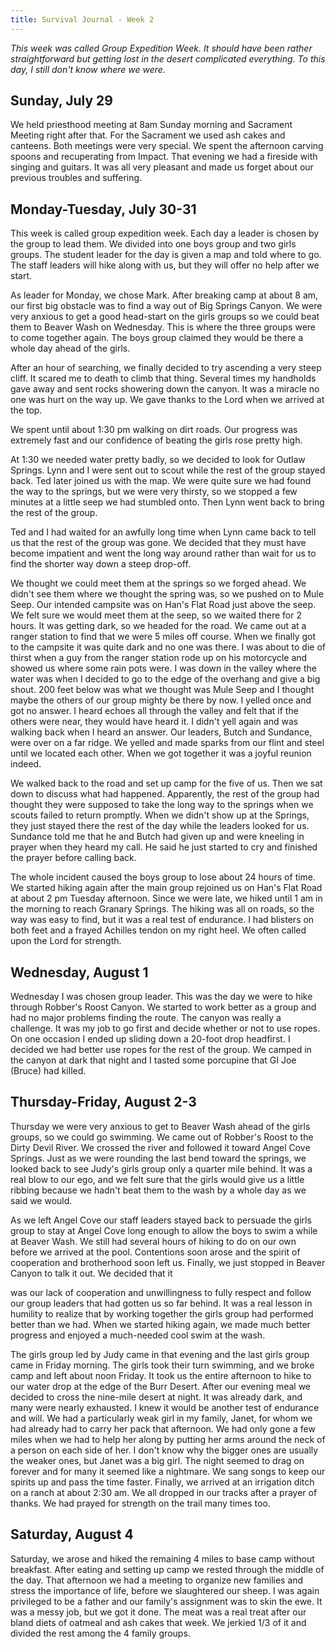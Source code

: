 ```yaml
---
title: Survival Journal - Week 2
---
```


_This week was called Group Expedition Week. It
should have been rather straightforward but getting lost in the desert
complicated everything. To this day, I still don't know where we were._

## Sunday, July 29
We held priesthood meeting at 8am Sunday morning and
Sacrament Meeting right after that. For the Sacrament we used ash cakes
and canteens. Both meetings were very special. We spent the afternoon
carving spoons and recuperating from Impact. That evening we had a
fireside with singing and guitars. It was all very pleasant and made us
forget about our previous troubles and suffering.

## Monday-Tuesday, July 30-31
This week is called group expedition week. Each day a
leader is chosen by the group to lead them. We divided into one boys
group and two girls groups. The student leader for the day is given a
map and told where to go. The staff leaders will hike along with us, but
they will offer no help after we start.

As leader for Monday, we chose Mark. After breaking camp at about 8 am,
our first big obstacle was to find a way out of Big Springs Canyon. We
were very anxious to get a good head-start on the girls groups so we
could beat them to Beaver Wash on Wednesday. This is where the three
groups were to come together again. The boys group claimed they would be
there a whole day ahead of the girls.

After an hour of searching, we finally decided to try ascending a very
steep cliff. It scared me to death to climb that thing. Several times my
handholds gave away and sent rocks showering down the canyon. It was a
miracle no one was hurt on the way up. We gave thanks to the Lord when
we arrived at the top.

We spent until about 1:30 pm walking on dirt roads. Our progress was
extremely fast and our confidence of beating the girls rose pretty high.

At 1:30 we needed water pretty badly, so we decided to look for Outlaw
Springs. Lynn and I were sent out to scout while the rest of the group
stayed back. Ted later joined us with the map. We were quite sure we had
found the way to the springs, but we were very thirsty, so we stopped a
few minutes at a little seep we had stumbled onto. Then Lynn went back
to bring the rest of the group.

Ted and I had waited for an awfully long time when Lynn came back to
tell us that the rest of the group was gone. We decided that they must
have become impatient and went the long way around rather than wait for
us to find the shorter way down a steep drop-off.

We thought we could meet them at the springs so we forged ahead. We
didn't see them where we thought the spring was, so we pushed on to Mule
Seep. Our intended campsite was on Han's Flat Road just above the seep.
We felt sure we would meet them at the seep, so we waited there for 2
hours. It was getting dark, so we headed for the road. We came out at a
ranger station to find that we were 5 miles off course. When we finally
got to the campsite it was quite dark and no one was there. I was about
to die of thirst when a guy from the ranger station rode up on his
motorcycle and showed us where some rain pots were. I was down in the
valley where the water was when I decided to go to the edge of the
overhang and give a big shout. 200 feet below was what we thought was
Mule Seep and I thought maybe the others of our group mighty be there by
now. I yelled once and got no answer. I heard echoes all through the
valley and felt that if the others were near, they would have heard it.
I didn't yell again and was walking back when I heard an answer. Our
leaders, Butch and Sundance, were over on a far ridge. We yelled and
made sparks from our flint and steel until we located each other. When
we got together it was a joyful reunion indeed.

We walked back to the road and set up camp for the five of us. Then we
sat down to discuss what had happened. Apparently, the rest of the group
had thought they were supposed to take the long way to the springs when
we scouts failed to return promptly. When we didn't show up at the
Springs, they just stayed there the rest of the day while the leaders
looked for us. Sundance told me that he and Butch had given up and were
kneeling in prayer when they heard my call. He said he just started to
cry and finished the prayer before calling back.

The whole incident caused the boys group to lose about 24 hours of time.
We started hiking again after the main group rejoined us on Han's Flat
Road at about 2 pm Tuesday afternoon. Since we were late, we hiked until
1 am in the morning to reach Granary Springs. The hiking was all on
roads, so the way was easy to find, but it was a real test of endurance.
I had blisters on both feet and a frayed Achilles tendon on my right
heel. We often called upon the Lord for strength.

## Wednesday, August 1
Wednesday I was chosen group leader. This was the day we were to hike
through Robber's Roost Canyon. We started to work better as a group and
had no major problems finding the route. The canyon was really a
challenge. It was my job to go first and decide whether or not to use
ropes. On one occasion I ended up sliding down a 20-foot drop headfirst.
I decided we had better use ropes for the rest of the group. We camped
in the canyon at dark that night and I tasted some porcupine that GI Joe
(Bruce) had killed.

## Thursday-Friday, August 2-3
Thursday we were very anxious to get to Beaver Wash ahead of the girls
groups, so we could go swimming. We came out of Robber's Roost to the
Dirty Devil River. We crossed the river and followed it toward Angel
Cove Springs. Just as we were rounding the last bend toward the springs,
we looked back to see Judy's girls group only a quarter mile behind. It
was a real blow to our ego, and we felt sure that the girls would give
us a little ribbing because we hadn't beat them to the wash by a whole
day as we said we would.

As we left Angel Cove our staff leaders stayed back to persuade the
girls group to stay at Angel Cove long enough to allow the boys to swim
a while at Beaver Wash. We still had several hours of hiking to do on
our own before we arrived at the pool. Contentions soon arose and the
spirit of cooperation and brotherhood soon left us. Finally, we just
stopped in Beaver Canyon to talk it out. We decided that it

was our lack of cooperation and unwillingness to fully respect and
follow our group leaders that had gotten us so far behind. It was a real
lesson in humility to realize that by working together the girls group
had performed better than we had. When we started hiking again, we made
much better progress and enjoyed a much-needed cool swim at the wash.

The girls group led by Judy came in that evening and the last girls
group came in Friday morning. The girls took their turn swimming, and we
broke camp and left about noon Friday. It took us the entire afternoon
to hike to our water drop at the edge of the Burr Desert. After our
evening meal we decided to cross the nine-mile desert at night. It was
already dark, and many were nearly exhausted. I knew it would be another
test of endurance and will. We had a particularly weak girl in my
family, Janet, for whom we had already had to carry her pack that
afternoon. We had only gone a few miles when we had to help her along by
putting her arms around the neck of a person on each side of her. I
don't know why the bigger ones are usually the weaker ones, but Janet
was a big girl. The night seemed to drag on forever and for many it
seemed like a nightmare. We sang songs to keep our spirits up and pass
the time faster. Finally, we arrived at an irrigation ditch on a ranch
at about 2:30 am. We all dropped in our tracks after a prayer of thanks.
We had prayed for strength on the trail many times too.

## Saturday, August 4
Saturday, we arose and hiked the remaining 4 miles to base camp without
breakfast. After eating and setting up camp we rested through the middle
of the day. That afternoon we had a meeting to organize new families and
stress the importance of life, before we slaughtered our sheep. I was
again privileged to be a father and our family's assignment was to skin
the ewe. It was a messy job, but we got it done. The meat was a real
treat after our bland diets of oatmeal and ash cakes that week. We
jerkied 1/3 of it and divided the rest among the 4 family groups.
